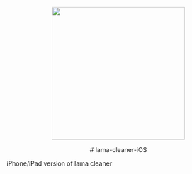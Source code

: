 <p align="center">
<img src=https://github.com/john-rocky/PersonSegmentationSampler/assets/23278992/8fed8e4c-ab95-4e2b-ac19-30cbe3069308 width=300>
</p>

<div style="text-align: center;">
# lama-cleaner-iOS
</div>

iPhone/iPad version of lama cleaner
